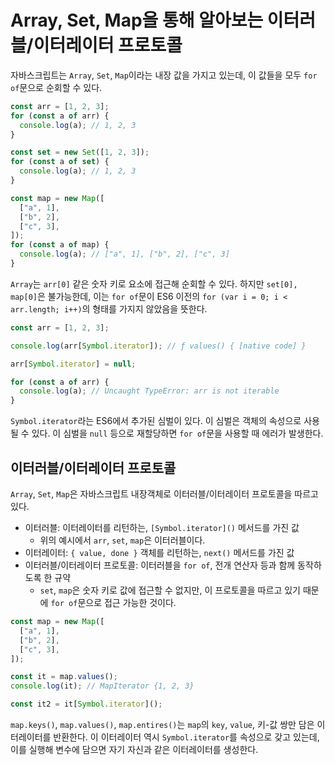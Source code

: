 # Array, Set, Map을 통해 알아보는 이터러블/이터레이터 프로토콜

자바스크립트는 `Array`, `Set`, `Map`이라는 내장 값을 가지고 있는데, 이 값들을 모두 `for of`문으로 순회할 수 있다.

```js
const arr = [1, 2, 3];
for (const a of arr) {
  console.log(a); // 1, 2, 3
}

const set = new Set([1, 2, 3]);
for (const a of set) {
  console.log(a); // 1, 2, 3
}

const map = new Map([
  ["a", 1],
  ["b", 2],
  ["c", 3],
]);
for (const a of map) {
  console.log(a); // ["a", 1], ["b", 2], ["c", 3]
}
```

`Array`는 `arr[0]` 같은 숫자 키로 요소에 접근해 순회할 수 있다. 하지만 `set[0], map[0]`은 불가능한데, 이는 `for of`문이 ES6 이전의 `for (var i = 0; i < arr.length; i++)`의 형태를 가지지 않았음을 뜻한다.

```js
const arr = [1, 2, 3];

console.log(arr[Symbol.iterator]); // ƒ values() { [native code] }

arr[Symbol.iterator] = null;

for (const a of arr) {
  console.log(a); // Uncaught TypeError: arr is not iterable
}
```

`Symbol.iterator`라는 ES6에서 추가된 심벌이 있다. 이 심벌은 객체의 속성으로 사용될 수 있다. 이 심벌을 `null` 등으로 재할당하면 `for of`문을 사용할 때 에러가 발생한다.

## 이터러블/이터레이터 프로토콜

`Array`, `Set`, `Map`은 자바스크립트 내장객체로 이터러블/이터레이터 프로토콜을 따르고 있다.

- 이터러블: 이터레이터를 리턴하는, `[Symbol.iterator]()` 메서드를 가진 값
  - 위의 예시에서 `arr`, `set`, `map`은 이터러블이다.
- 이터레이터: `{ value, done }` 객체를 리턴하는, `next()` 메서드를 가진 값
- 이터러블/이터레이터 프로토콜: 이터러블을 `for of`, 전개 연산자 등과 함께 동작하도록 한 규약
  - `set`, `map`은 숫자 키로 값에 접근할 수 없지만, 이 프로토콜을 따르고 있기 때문에 `for of`문으로 접근 가능한 것이다.

```js
const map = new Map([
  ["a", 1],
  ["b", 2],
  ["c", 3],
]);

const it = map.values();
console.log(it); // MapIterator {1, 2, 3}

const it2 = it[Symbol.iterator]();
```

`map.keys()`, `map.values()`, `map.entires()`는 `map`의 `key`, `value`, 키-값 쌍만 담은 이터레이터를 반환한다. 이 이터레이터 역시 `Symbol.iterator`를 속성으로 갖고 있는데, 이를 실행해 변수에 담으면 자기 자신과 같은 이터레이터를 생성한다.
